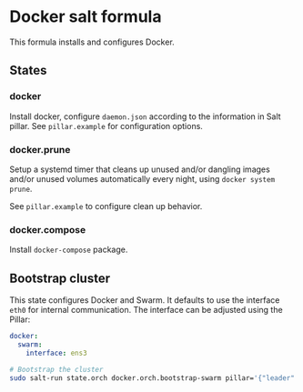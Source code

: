 # Docker salt formula

This formula installs and configures Docker.

## States

### docker

Install docker, configure `daemon.json` according to the information in Salt pillar.
See `pillar.example` for configuration options.

### docker.prune

Setup a systemd timer that cleans up unused and/or dangling images and/or unused volumes automatically every night, using `docker system prune`.

See `pillar.example` to configure clean up behavior.

### docker.compose

Install `docker-compose` package.


## Bootstrap cluster

This state configures Docker and Swarm. It defaults to use the interface `eth0` for internal communication.
The interface can be adjusted using the Pillar:

```yaml
docker:
  swarm:
    interface: ens3
```

```bash
# Bootstrap the cluster
sudo salt-run state.orch docker.orch.bootstrap-swarm pillar='{"leader": "$leader", "nodes": ["$2nd_node", "3rd_node"]}'
```
